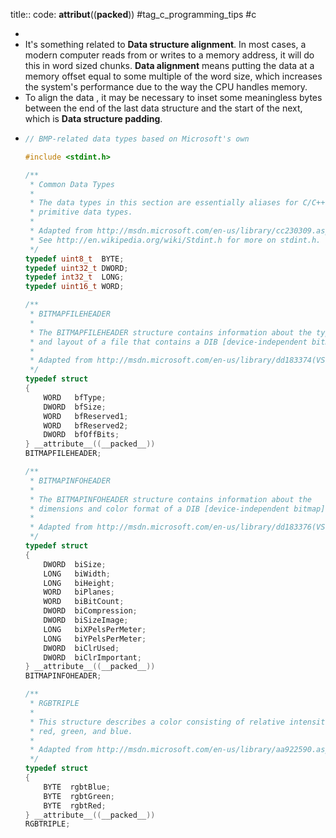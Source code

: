 title:: code: __attribut__((__packed__))
#tag_c_programming_tips #c

-
- It's something related to **Data structure alignment**. In most cases, a modern computer reads from or writes to a memory address, it will do this in word sized chunks. **Data alignment** means putting the data at a memory offset equal to some multiple of the word size, which increases the system's performance due to the way the CPU handles memory.
- To align the data , it may be necessary to inset some meaningless bytes between the end of the last data structure and the start of the next, which is **Data structure padding**.
- ```c
  // BMP-related data types based on Microsoft's own
  
  #include <stdint.h>
  
  /**
   * Common Data Types
   *
   * The data types in this section are essentially aliases for C/C++
   * primitive data types.
   *
   * Adapted from http://msdn.microsoft.com/en-us/library/cc230309.aspx.
   * See http://en.wikipedia.org/wiki/Stdint.h for more on stdint.h.
   */
  typedef uint8_t  BYTE;
  typedef uint32_t DWORD;
  typedef int32_t  LONG;
  typedef uint16_t WORD;
  
  /**
   * BITMAPFILEHEADER
   *
   * The BITMAPFILEHEADER structure contains information about the type, size,
   * and layout of a file that contains a DIB [device-independent bitmap].
   *
   * Adapted from http://msdn.microsoft.com/en-us/library/dd183374(VS.85).aspx.
   */
  typedef struct
  {
      WORD   bfType;
      DWORD  bfSize;
      WORD   bfReserved1;
      WORD   bfReserved2;
      DWORD  bfOffBits;
  } __attribute__((__packed__))
  BITMAPFILEHEADER;
  
  /**
   * BITMAPINFOHEADER
   *
   * The BITMAPINFOHEADER structure contains information about the
   * dimensions and color format of a DIB [device-independent bitmap].
   *
   * Adapted from http://msdn.microsoft.com/en-us/library/dd183376(VS.85).aspx.
   */
  typedef struct
  {
      DWORD  biSize;
      LONG   biWidth;
      LONG   biHeight;
      WORD   biPlanes;
      WORD   biBitCount;
      DWORD  biCompression;
      DWORD  biSizeImage;
      LONG   biXPelsPerMeter;
      LONG   biYPelsPerMeter;
      DWORD  biClrUsed;
      DWORD  biClrImportant;
  } __attribute__((__packed__))
  BITMAPINFOHEADER;
  
  /**
   * RGBTRIPLE
   *
   * This structure describes a color consisting of relative intensities of
   * red, green, and blue.
   *
   * Adapted from http://msdn.microsoft.com/en-us/library/aa922590.aspx.
   */
  typedef struct
  {
      BYTE  rgbtBlue;
      BYTE  rgbtGreen;
      BYTE  rgbtRed;
  } __attribute__((__packed__))
  RGBTRIPLE;
  ```